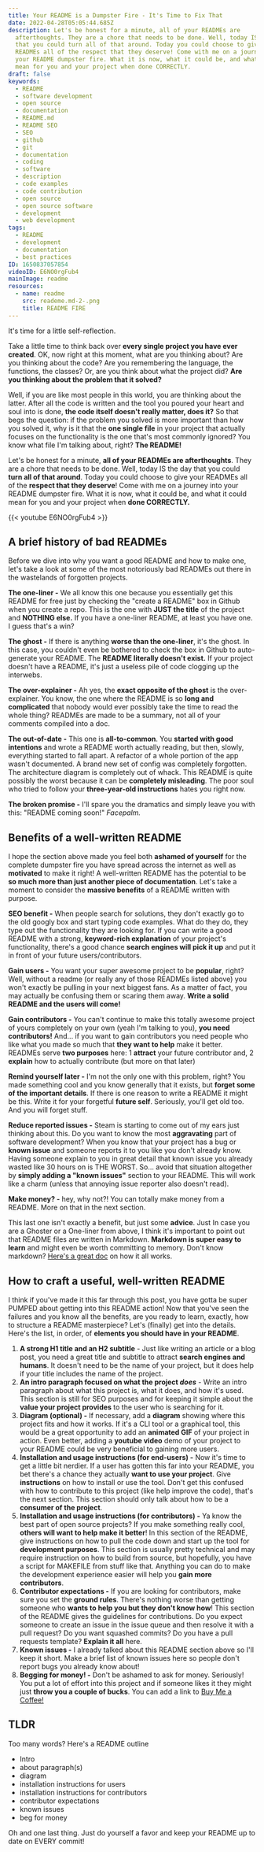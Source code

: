 ```yaml
---
title: Your README is a Dumpster Fire - It's Time to Fix That
date: 2022-04-28T05:05:44.685Z
description: Let's be honest for a minute, all of your READMEs are
  afterthoughts. They are a chore that needs to be done. Well, today IS the day
  that you could turn all of that around. Today you could choose to give your
  READMEs all of the respect that they deserve! Come with me on a journey into
  your README dumpster fire. What it is now, what it could be, and what it could
  mean for you and your project when done CORRECTLY.
draft: false
keywords:
  - README
  - software development
  - open source
  - documentation
  - README.md
  - README SEO
  - SEO
  - github
  - git
  - documentation
  - coding
  - software
  - description
  - code examples
  - code contribution
  - open source
  - open source software
  - development
  - web development
tags:
  - README
  - development
  - documentation
  - best practices
ID: 1650837057854
videoID: E6NO0rgFub4
mainImage: readme
resources:
  - name: readme
    src: reademe.md-2-.png
    title: README FIRE
---
```


It's time for a little self-reflection.

Take a little time to think back over **every single project you have ever created**. OK, now right at this moment, what are you thinking about? Are you thinking about the code? Are you remembering the language, the functions, the classes? Or, are you think about what the project did? **Are you thinking about the problem that it solved?**

Well, if you are like most people in this world, you are thinking about the latter. After all the code is written and the tool you poured your heart and soul into is done, **the code itself doesn't really matter, does it?** So that begs the question: if the problem you solved is more important than how you solved it, why is it that the **one single file** in your project that actually focuses on the functionality is the one that's most commonly ignored? You know what file I'm talking about, right? **The README!**

Let's be honest for a minute, **all of your READMEs are afterthoughts**. They are a chore that needs to be done. Well, today IS the day that you could **turn all of that around**. Today you could choose to give your READMEs all of the **respect that they deserve**! Come with me on a journey into your README dumpster fire. What it is now, what it could be, and what it could mean for you and your project when **done CORRECTLY.**

{{< youtube E6NO0rgFub4 >}}

## A brief history of bad READMEs

Before we dive into why you want a good README and how to make one, let's take a look at some of the most notoriously bad READMEs out there in the wastelands of forgotten projects.

**The one-liner -** We all know this one because you essentially get this README for free just by checking the "create a README" box in Github when you create a repo. This is the one with **JUST the title** of the project and **NOTHING else.** If you have a one-liner README, at least you have one. I guess that's a win?

**The ghost -** If there is anything **worse than the one-liner**, it's the ghost. In this case, you couldn't even be bothered to check the box in Github to auto-generate your README. The **README literally doesn't exist.** If your project doesn't have a README, it's just a useless pile of code clogging up the interwebs.

**The over-explainer -** Ah yes, the **exact opposite of the ghost** is the over-explainer. You know, the one where the README is so **long and complicated** that nobody would ever possibly take the time to read the whole thing? READMEs are made to be a summary, not all of your comments compiled into a doc.

**The out-of-date -** This one is **all-to-common**. You **started with good intentions** and wrote a README worth actually reading, but then, slowly, everything started to fall apart. A refactor of a whole portion of the app wasn't documented. A brand new set of config was completely forgotten. The architecture diagram is completely out of whack. This README is quite possibly the worst because it can be **completely misleading**. The poor soul who tried to follow your **three-year-old instructions** hates you right now.

**The broken promise -** I'll spare you the dramatics and simply leave you with this: "README coming soon!" _Facepalm._

## Benefits of a well-written README

I hope the section above made you feel both **ashamed of yourself** for the complete dumpster fire you have spread across the internet as well as **motivated** to make it right! A well-written README has the potential to be **so much more than just another piece of documentation**. Let's take a moment to consider the **massive benefits** of a README written with purpose.

**SEO benefit -** When people search for solutions, they don't exactly go to the old googly box and start typing code examples. What do they do, they type out the functionality they are looking for. If you can write a good README with a strong, **keyword-rich explanation** of your project's functionality, there's a good chance **search engines will pick it up** and put it in front of your future users/contributors.

**Gain users -** You want your super awesome project to be **popular**, right? Well, without a readme (or really any of those READMEs listed above) you won't exactly be pulling in your next biggest fans. As a matter of fact, you may actually be confusing them or scaring them away. **Write a solid README and the users will come!**

**Gain contributors -** You can't continue to make this totally awesome project of yours completely on your own (yeah I'm talking to you), **you need contributors!** And... if you want to gain contributors you need people who like what you made so much that **they want to help** make it better. READMEs serve **two purposes** here: 1 **attract** your future contributor and, 2 **explain** how to actually contribute (but more on that later)

**Remind yourself later -** I'm not the only one with this problem, right? You made something cool and you know generally that it exists, but **forget some of the important details**. If there is one reason to write a README it might be this. Write it for your forgetful **future self**. Seriously, you'll get old too. And you will forget stuff.

**Reduce reported issues -** Steam is starting to come out of my ears just thinking about this. Do you want to know the most **aggravating** part of software development? When you know that your project has a bug or **known issue** and someone reports it to you like you don't already know. Having someone explain to you in great detail that known issue you already wasted like 30 hours on is THE WORST. So... avoid that situation altogether by **simply adding a "known issues"** section to your README. This will work like a charm (unless that annoying issue reporter also doesn't read).

**Make money? -** hey, why not?! You can totally make money from a README. More on that in the next section.

This last one isn't exactly a benefit, but just some **advice**. Just In case you are a Ghoster or a One-liner from above, I think it's important to point out that README files are written in Markdown. **Markdown is super easy to learn** and might even be worth committing to memory. Don't know markdown? [Here's a great doc](https://www.markdownguide.org/) on how it all works.

## How to craft a useful, well-written README

I think if you've made it this far through this post, you have gotta be super PUMPED about getting into this README action! Now that you've seen the failures and you know all the benefits, are you ready to learn, exactly, how to structure a README masterpiece? Let's (finally) get into the details. Here's the list, in order, of **elements you should have in your README**.

1. **A strong H1 title and an H2 subtitle** - Just like writing an article or a blog post, you need a great title and subtitle to attract **search engines and humans**. It doesn't need to be the name of your project, but it does help if your title includes the name of the project.
2. **An intro paragraph focused on what the project _does_** _\-_ Write an intro paragraph about what this project is, what it does, and how it's used. This section is still for SEO purposes and for keeping it simple about the **value your project provides** to the user who is searching for it.
3. **Diagram (optional) -** If necessary, add a **diagram** showing where this project fits and how it works. If it's a CLI tool or a graphical tool, this would be a great opportunity to add an **animated GIF** of your project in action. Even better, adding a **youtube video** demo of your project to your README could be very beneficial to gaining more users.
4. **Installation and usage instructions (for end-users) -** Now it's time to get a little bit nerdier. If a user has gotten this far into your README, you bet there's a chance they actually **want to use your project**. Give **instructions** on how to install or use the tool. Don't get this confused with how to contribute to this project (like help improve the code), that's the next section. This section should only talk about how to be a **consumer of the project**.
5. **Installation and usage instructions (for contributors) -** Ya know the best part of open source projects? If you make something really cool, **others will want to help make it better**! In this section of the README, give instructions on how to pull the code down and start up the tool for **development purposes**. This section is usually pretty technical and may require instruction on how to build from source, but hopefully, you have a script for MAKEFILE from stuff like that. Anything you can do to make the development experience easier will help you **gain more contributors**.
6. **Contributor expectations -** If you are looking for contributors, make sure you set the **ground rules**. There's nothing worse than getting someone who **wants to help you but they don't know how**! This section of the README gives the guidelines for contributions. Do you expect someone to create an issue in the issue queue and then resolve it with a pull request? Do you want squashed commits? Do you have a pull requests template? **Explain it all** here.
7. **Known issues -** I already talked about this README section above so I'll keep it short. Make a brief list of known issues here so people don't report bugs you already know about!
8. **Begging for money! -** Don't be ashamed to ask for money. Seriously! You put a lot of effort into this project and if someone likes it they might just **throw you a couple of bucks**. You can add a link to [Buy Me a Coffee!](https://www.buymeacoffee.com/askcloudtech)

## TLDR

Too many words? Here's a README outline

- Intro
- about paragraph(s)
- diagram
- installation instructions for users
- installation instructions for contributors
- contributor expectations
- known issues
- beg for money

Oh and one last thing. Just do yourself a favor and keep your README up to date on EVERY commit!

